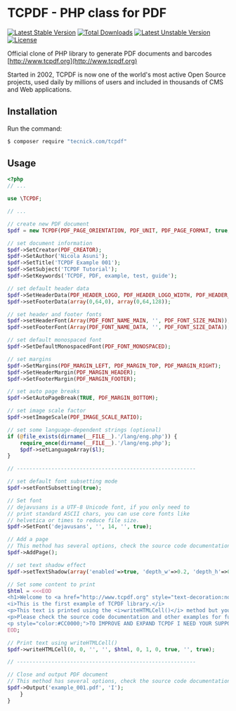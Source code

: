 TCPDF - PHP class for PDF
=========================

[![Latest Stable Version](https://poser.pugx.org/tecnick.com/tcpdf/v/stable.svg)](https://packagist.org/packages/tecnick.com/tcpdf) [![Total Downloads](https://poser.pugx.org/tecnick.com/tcpdf/downloads.svg)](https://packagist.org/packages/tecnick.com/tcpdf) [![Latest Unstable Version](https://poser.pugx.org/tecnick.com/tcpdf/v/unstable.svg)](https://packagist.org/packages/tecnick.com/tcpdf) [![License](https://poser.pugx.org/tecnick.com/tcpdf/license.svg)](https://packagist.org/packages/tecnick.com/tcpdf)

Official clone of PHP library to generate PDF documents and barcodes [http://www.tcpdf.org](http://www.tcpdf.org)

Started in 2002, TCPDF is now one of the world's most active Open Source projects, used daily by millions of users and included in thousands of CMS and Web applications.

## Installation

Run the command:

```bash
$ composer require "tecnick.com/tcpdf"
```

Usage
-----

```php
<?php
// ...

use \TCPDF;

// ...

// create new PDF document
$pdf = new TCPDF(PDF_PAGE_ORIENTATION, PDF_UNIT, PDF_PAGE_FORMAT, true, 'UTF-8', false);

// set document information
$pdf->SetCreator(PDF_CREATOR);
$pdf->SetAuthor('Nicola Asuni');
$pdf->SetTitle('TCPDF Example 001');
$pdf->SetSubject('TCPDF Tutorial');
$pdf->SetKeywords('TCPDF, PDF, example, test, guide');

// set default header data
$pdf->SetHeaderData(PDF_HEADER_LOGO, PDF_HEADER_LOGO_WIDTH, PDF_HEADER_TITLE.' 001', PDF_HEADER_STRING, array(0,64,255), array(0,64,128));
$pdf->setFooterData(array(0,64,0), array(0,64,128));

// set header and footer fonts
$pdf->setHeaderFont(Array(PDF_FONT_NAME_MAIN, '', PDF_FONT_SIZE_MAIN));
$pdf->setFooterFont(Array(PDF_FONT_NAME_DATA, '', PDF_FONT_SIZE_DATA));

// set default monospaced font
$pdf->SetDefaultMonospacedFont(PDF_FONT_MONOSPACED);

// set margins
$pdf->SetMargins(PDF_MARGIN_LEFT, PDF_MARGIN_TOP, PDF_MARGIN_RIGHT);
$pdf->SetHeaderMargin(PDF_MARGIN_HEADER);
$pdf->SetFooterMargin(PDF_MARGIN_FOOTER);

// set auto page breaks
$pdf->SetAutoPageBreak(TRUE, PDF_MARGIN_BOTTOM);

// set image scale factor
$pdf->setImageScale(PDF_IMAGE_SCALE_RATIO);

// set some language-dependent strings (optional)
if (@file_exists(dirname(__FILE__).'/lang/eng.php')) {
    require_once(dirname(__FILE__).'/lang/eng.php');
    $pdf->setLanguageArray($l);
}

// ---------------------------------------------------------

// set default font subsetting mode
$pdf->setFontSubsetting(true);

// Set font
// dejavusans is a UTF-8 Unicode font, if you only need to
// print standard ASCII chars, you can use core fonts like
// helvetica or times to reduce file size.
$pdf->SetFont('dejavusans', '', 14, '', true);

// Add a page
// This method has several options, check the source code documentation for more information.
$pdf->AddPage();

// set text shadow effect
$pdf->setTextShadow(array('enabled'=>true, 'depth_w'=>0.2, 'depth_h'=>0.2, 'color'=>array(196,196,196), 'opacity'=>1, 'blend_mode'=>'Normal'));

// Set some content to print
$html = <<<EOD
<h1>Welcome to <a href="http://www.tcpdf.org" style="text-decoration:none;background-color:#CC0000;color:black;">&nbsp;<span style="color:black;">TC</span><span style="color:white;">PDF</span>&nbsp;</a>!</h1>
<i>This is the first example of TCPDF library.</i>
<p>This text is printed using the <i>writeHTMLCell()</i> method but you can also use: <i>Multicell(), writeHTML(), Write(), Cell() and Text()</i>.</p>
<p>Please check the source code documentation and other examples for further information.</p>
<p style="color:#CC0000;">TO IMPROVE AND EXPAND TCPDF I NEED YOUR SUPPORT, PLEASE <a href="http://sourceforge.net/donate/index.php?group_id=128076">MAKE A DONATION!</a></p>
EOD;

// Print text using writeHTMLCell()
$pdf->writeHTMLCell(0, 0, '', '', $html, 0, 1, 0, true, '', true);

// ---------------------------------------------------------

// Close and output PDF document
// This method has several options, check the source code documentation for more information.
$pdf->Output('example_001.pdf', 'I');
    }
}
```
